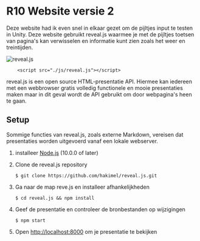 # R10 Website versie 2

Deze website had ik even snel in elkaar gezet om de pijltjes input te testen in Unity. Deze website gebruikt reveal.js waarmee je met de pijltjes toetsen van pagina's kan verwisselen en informatie kunt zien zoals het weer en treintijden.

![reveal.js](https://camo.githubusercontent.com/5de93cfd79a2b504fc2b055dd45de545be0495cb/68747470733a2f2f68616b696d2d7374617469632e73332e616d617a6f6e6177732e636f6d2f72657665616c2d6a732f6c6f676f2f76312f72657665616c2d626c61636b2d746578742e737667)

```
	<script src="./js/reveal.js"></script>
```

reveal.js is een open source HTML-presentatie API. Hiermee kan iedereen met een webbrowser gratis volledig functionele en mooie presentaties maken maar in dit geval wordt de API gebruikt om door webpagina's heen te gaan.



## Setup

Sommige functies van reveal.js, zoals externe Markdown, vereisen dat presentaties worden uitgevoerd vanaf een lokale webserver.

1. installeer [Node.js](https://nodejs.org/) (10.0.0 of later)

2. Clone de reveal.js repository

   ```shell
   $ git clone https://github.com/hakimel/reveal.js.git
   ```

3. Ga naar de map reve.js en installeer afhankelijkheden

   ```shell
   $ cd reveal.js && npm install
   ```

4. Geef de presentatie en controleer de bronbestanden op wijzigingen

   ```shell
   $ npm start
   ```

5. Open [http://localhost:8000](http://localhost:8000/) om je presentatie te bekijken